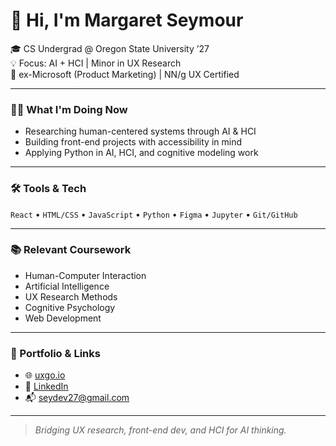 # 👋 Hi, I'm Margaret Seymour

🎓 CS Undergrad @ Oregon State University ’27  
💡 Focus: AI + HCI | Minor in UX Research  
💼 ex-Microsoft (Product Marketing) | NN/g UX Certified  

---

### 👩‍💻 What I'm Doing Now
- Researching human-centered systems through AI & HCI
- Building front-end projects with accessibility in mind
- Applying Python in AI, HCI, and cognitive modeling work

---

### 🛠️ Tools & Tech
`React` • `HTML/CSS` • `JavaScript` • `Python` • `Figma` • `Jupyter` • `Git/GitHub`

---

### 📚 Relevant Coursework
- Human-Computer Interaction
- Artificial Intelligence
- UX Research Methods
- Cognitive Psychology
- Web Development

---

### 🔗 Portfolio & Links
- 🌐 [uxgo.io](https://uxgo.io)
- 💼 [LinkedIn](https://www.linkedin.com/in/margaret-seymour)
- 📬 seydev27@gmail.com

---

> *Bridging UX research, front-end dev, and HCI for AI thinking.*
